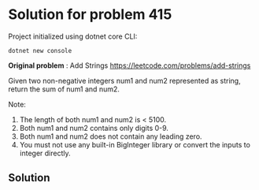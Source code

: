 # Solution for problem 415

Project initialized using dotnet core CLI:
```
dotnet new console
```

**Original problem** : Add Strings https://leetcode.com/problems/add-strings     

Given two non-negative integers num1 and num2 represented as string, return the sum of num1 and num2.

Note:
1. The length of both num1 and num2 is < 5100.
2. Both num1 and num2 contains only digits 0-9.
3. Both num1 and num2 does not contain any leading zero.
4. You must not use any built-in BigInteger library or convert the inputs to integer directly.

## Solution

```

```